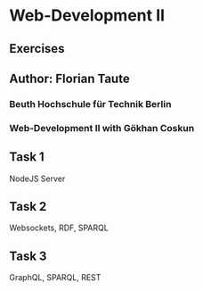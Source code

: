# Web-Development II
## Exercises

## Author: Florian Taute

### Beuth Hochschule für Technik Berlin
### Web-Development II with Gökhan Coskun


## Task 1
NodeJS Server

## Task 2
Websockets, RDF, SPARQL

## Task 3
GraphQL, SPARQL, REST
